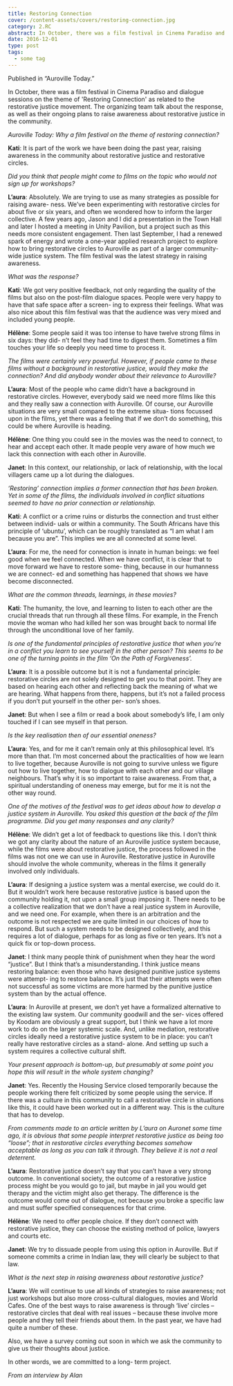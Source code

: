 ```yaml
---
title: Restoring Connection
cover: /content-assets/covers/restoring-connection.jpg
category: 2.RC
abstract: In October, there was a film festival in Cinema Paradiso and dialogue sessions on the theme of 'Restoring Connection' as related to the restorative justice movement. 
date: 2016-12-01
type: post
tags:
  - some tag
---
```


Published in “Auroville Today.”

In October, there was a film festival in Cinema Paradiso and dialogue sessions on the theme of 'Restoring Connection' as related to the restorative justice movement. The organizing team talk about the response, as well as their ongoing plans to raise awareness about restorative justice in the community.

_Auroville Today: Why a film festival on the theme of restoring connection?_

**Kati**: It is part of the work we have been doing the past year, raising awareness in the community about restorative justice and restorative circles.

_Did you think that people might come to films on the topic who would not sign up for workshops?_

**L’aura**: Absolutely. We are trying to use as many strategies as possible for raising aware- ness. We’ve been experimenting with restorative circles for about five or six years, and often we wondered how to inform the larger collective. A few years ago, Jason and I did a presentation in the Town Hall and later I hosted a meeting in Unity Pavilion, but a project such as this needs more consistent engagement. Then last September, I had a renewed spark of energy and wrote a one-year applied research project to explore how to bring restorative circles to Auroville as part of a larger community-wide justice system. The film festival was the latest strategy in raising awareness. 

_What was the response?_

**Kati**: We got very positive feedback, not only regarding the quality of the films but also on the post-film dialogue spaces. People were very happy to have that safe space after a screen- ing to express their feelings. What was also nice about this film festival was that the audience was very mixed and included young people. 

**Hélène**: Some people said it was too intense to have twelve strong films in six days: they did- n’t feel they had time to digest them. Sometimes a film touches your life so deeply you need time to process it. 

_The films were certainly very powerful. However, if people came to these films without a background in restorative justice, would they make the connection? And did anybody wonder about their relevance to Auroville?_

**L’aura**: Most of the people who came didn’t have a background in restorative circles. However, everybody said we need more films like this and they really saw a connection with Auroville. Of course, our Auroville situations are very small compared to the extreme situa- tions focussed upon in the films, yet there was a feeling that if we don’t do something, this could be where Auroville is heading. 

**Hélène**: One thing you could see in the movies was the need to connect, to hear and accept each other. It made people very aware of how much we lack this connection with each other in Auroville. 

**Janet**: In this context, our relationship, or lack of relationship, with the local villagers came up a lot during the dialogues. 

_‘Restoring’ connection implies a former connection that has been broken. Yet in some of the films, the individuals involved in conflict situations seemed to have no prior connection or relationship._

**Kati**: A conflict or a crime ruins or disturbs the connection and trust either between individ- uals or within a community. The South Africans have this principle of ‘ubuntu’, which can be roughly translated as “I am what I am because you are”. This implies we are all connected at some level. 

**L’aura**: For me, the need for connection is innate in human beings: we feel good when we feel connected. When we have conflict, it is clear that to move forward we have to restore some- thing, because in our humanness we are connect- ed and something has happened that shows we have become disconnected. 

_What are the common threads, learnings, in these movies?_

**Kati**: The humanity, the love, and learning to listen to each other are the crucial threads that run through all these films. For example, in the French movie the woman who had killed her son was brought back to normal life through the unconditional love of her family. 

_Is one of the fundamental principles of restorative justice that when you’re in a conflict you learn to see yourself in the other person? This seems to be one of the turning points in the film ‘On the Path of Forgiveness’._

**L’aura**: It is a possible outcome but it is not a fundamental principle: restorative circles are not solely designed to get you to that point. They are based on hearing each other and reflecting back the meaning of what we are hearing. What happens from there, happens, but it’s not a failed process if you don’t put yourself in the other per- son’s shoes. 

**Janet**: But when I see a film or read a book about somebody’s life, I am only touched if I can see myself in that person. 

_Is the key realisation then of our essential oneness?_

**L’aura**: Yes, and for me it can’t remain only at this philosophical level. It’s more than that. I’m most concerned about the practicalities of how we learn to live together, because Auroville is not going to survive unless we figure out how to live together, how to dialogue with each other and our village neighbours. That’s why it is so important to raise awareness. From that, a spiritual understanding of oneness may emerge, but for me it is not the other way round. 

_One of the motives of the festival was to get ideas about how to develop a justice system in Auroville. You asked this question at the back of the film programme. Did you get many responses and any clarity?_

**Hélène**: We didn’t get a lot of feedback to questions like this. I don’t think we got any clarity about the nature of an Auroville justice system because, while the films were about restorative justice, the process followed in the films was not one we can use in Auroville. Restorative justice in Auroville should involve the whole community, whereas in the films it generally involved only individuals. 

**L’aura**: If designing a justice system was a mental exercise, we could do it. But it wouldn’t work here because restorative justice is based upon the community holding it, not upon a small group imposing it. There needs to be a collective realization that we don’t have a real justice system in Auroville, and we need one. For example, when there is an arbitration and the outcome is not respected we are quite limited in our choices of how to respond. But such a system needs to be designed collectively, and this requires a lot of dialogue, perhaps for as long as five or ten years. It’s not a quick fix or top-down process. 

**Janet**: I think many people think of punishment when they hear the word “justice”. But I think that’s a misunderstanding. I think justice means restoring balance: even those who have designed punitive justice systems were attempt- ing to restore balance. It’s just that their attempts were often not successful as some victims are more harmed by the punitive justice system than by the actual offence. 

**L’aura**: In Auroville at present, we don’t yet have a formalized alternative to the existing law system. Our community goodwill and the ser- vices offered by Koodam are obviously a great support, but I think we have a lot more work to do on the larger systemic scale. And, unlike mediation, restorative circles ideally need a restorative justice system to be in place: you can’t really have restorative circles as a stand- alone. And setting up such a system requires a collective cultural shift. 

_Your present approach is bottom-up, but presumably at some point you hope this will result in the whole system changing?_

**Janet**: Yes. Recently the Housing Service closed temporarily because the people working there felt criticized by some people using the service. If there was a culture in this community to call a restorative circle in situations like this, it could have been worked out in a different way. This is the culture that has to develop. 

_From comments made to an article written by L’aura on Auronet some time ago, it is obvious that some people interpret restorative justice as being too “loose”; that in restorative circles everything becomes somehow acceptable as long as you can talk it through. They believe it is not a real deterrent._

**L’aura**: Restorative justice doesn’t say that you can’t have a very strong outcome. In conventional society, the outcome of a restorative justice process might be you would go to jail, but maybe in jail you would get therapy and the victim might also get therapy. The difference is the outcome would come out of dialogue, not because you broke a specific law and must suffer specified consequences for that crime. 

**Hélène**: We need to offer people choice. If they don’t connect with restorative justice, they can choose the existing method of police, lawyers and courts etc. 

**Janet**: We try to dissuade people from using this option in Auroville. But if someone commits a crime in Indian law, they will clearly be subject to that law. 

_What is the next step in raising awareness about restorative justice?_

**L’aura**: We will continue to use all kinds of strategies to raise awareness; not just workshops but also more cross-cultural dialogues, movies and World Cafes. One of the best ways to raise awareness is through ‘live’ circles – restorative circles that deal with real issues – because these involve more people and they tell their friends about them. In the past year, we have had quite a number of these. 

Also, we have a survey coming out soon in which we ask the community to give us their thoughts about justice. 

In other words, we are committed to a long- term project.

_From an interview by Alan_
